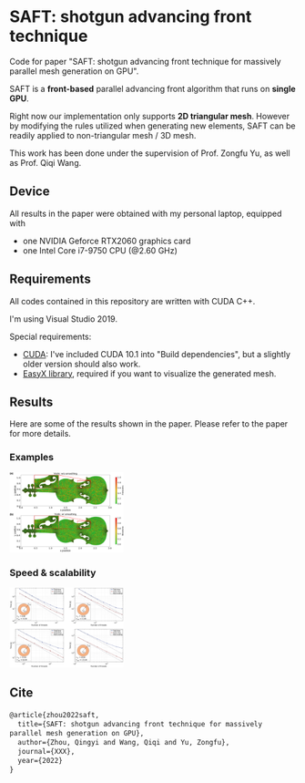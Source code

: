 # SAFT: shotgun advancing front technique
Code for paper "SAFT: shotgun advancing front technique for massively parallel mesh generation on GPU".  
  
SAFT is a **front-based** parallel advancing front algorithm that runs on **single GPU**. 

Right now our implementation only supports **2D triangular mesh**. However by modifying the rules utilized when generating new elements, SAFT can be readily applied to non-triangular mesh / 3D mesh. 

This work has been done under the supervision of Prof. Zongfu Yu, as well as Prof. Qiqi Wang. 

## Device
All results in the paper were obtained with my personal laptop, equipped with
- one NVIDIA Geforce RTX2060 graphics card
- one Intel Core i7-9750 CPU (@2.60 GHz)

## Requirements
All codes contained in this repository are written with CUDA C++.  

I'm using Visual Studio 2019. 

Special requirements: 
- [CUDA](https://developer.nvidia.com/cuda-downloads): I've included CUDA 10.1 into "Build dependencies", but a slightly older version should also work. 
- [EasyX library](https://easyx.cn/), required if you want to visualize the generated mesh. 

## Results
Here are some of the results shown in the paper. Please refer to the paper for more details. 
### Examples
<img src="/figures/violin.png" width = "200" height = "140"  />

### Speed & scalability
<img src="/figures/scale.png" width = "200" height = "140"  />

## Cite
    @article{zhou2022saft,
      title={SAFT: shotgun advancing front technique for massively parallel mesh generation on GPU},
      author={Zhou, Qingyi and Wang, Qiqi and Yu, Zongfu},
      journal={XXX},
      year={2022}
    }
  
